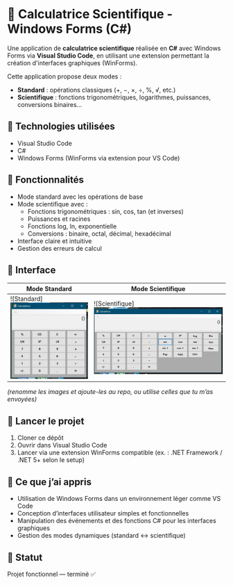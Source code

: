 # 🧮 Calculatrice Scientifique - Windows Forms (C#)

Une application de **calculatrice scientifique** réalisée en **C#** avec Windows Forms via **Visual Studio Code**, en utilisant une extension permettant la création d'interfaces graphiques (WinForms).

Cette application propose deux modes :
- **Standard** : opérations classiques (+, −, ×, ÷, %, √, etc.)
- **Scientifique** : fonctions trigonométriques, logarithmes, puissances, conversions binaires...

## 🧰 Technologies utilisées

- Visual Studio Code
- C#
- Windows Forms (WinForms via extension pour VS Code)

## 🧭 Fonctionnalités

- Mode standard avec les opérations de base
- Mode scientifique avec :
  - Fonctions trigonométriques : sin, cos, tan (et inverses)
  - Puissances et racines
  - Fonctions log, ln, exponentielle
  - Conversions : binaire, octal, décimal, hexadécimal
- Interface claire et intuitive
- Gestion des erreurs de calcul

## 📸 Interface

| Mode Standard | Mode Scientifique |
|---------------|--------------------|
| ![Standard]![alt text](image.png) | ![Scientifique]![alt text](image-1.png) |

*(renomme les images et ajoute-les au repo, ou utilise celles que tu m’as envoyées)*

## 🚀 Lancer le projet

1. Cloner ce dépôt
2. Ouvrir dans Visual Studio Code
3. Lancer via une extension WinForms compatible (ex. : .NET Framework / .NET 5+ selon le setup)

## 📌 Ce que j’ai appris

- Utilisation de Windows Forms dans un environnement léger comme VS Code
- Conception d’interfaces utilisateur simples et fonctionnelles
- Manipulation des événements et des fonctions C# pour les interfaces graphiques
- Gestion des modes dynamiques (standard ↔ scientifique)

## 🚧 Statut

Projet fonctionnel — terminé ✅
